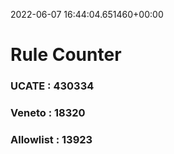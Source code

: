 2022-06-07 16:44:04.651460+00:00
# Rule Counter 
 ### UCATE : 430334

 ### Veneto : 18320

 ### Allowlist : 13923